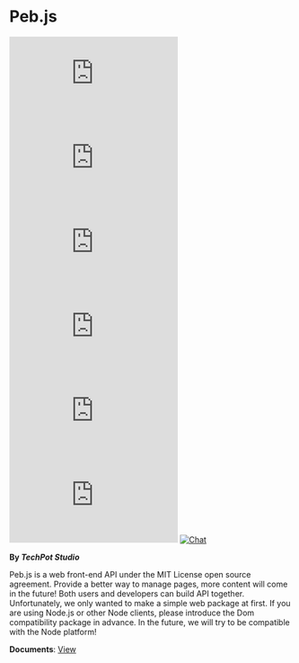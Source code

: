 # Peb.js
[![Stars](https://img.shields.io/github/stars/TechPot-Studio/peb.js?logo=github&style=flat-square)]()
[![Forks](https://img.shields.io/github/forks/TechPot-Studio/peb.js?label=Fork&logo=github&style=flat-square)]()
[![Issues](https://img.shields.io/github/issues/TechPot-Studio/peb.js?logo=github&style=flat-square)](https://github.com/TechPot-Studio/peb.js/issues)
[![NPM Version](https://img.shields.io/npm/v/peb.js?logo=npm&style=flat-square)](https://www.npmjs.com/package/peb.js)
[![NPM Downloads](https://img.shields.io/npm/dw/peb.js?logo=npm&style=flat-square)](https://www.npmjs.com/package/peb.js)
[![License](https://img.shields.io/github/license/TechPot-Studio/peb.js?style=flat-square)](./LICENSE)
[![Chat](https://img.shields.io/discord/711002879670091868?logo=discord&logoColor=fff&style=flat-square)](https://discord.gg/nS6qYuu)  
  
**By *TechPot Studio***  
  
Peb.js is a web front-end API under the MIT License open source agreement. Provide a better way to manage pages, more content will come in the future! Both users and developers can build API together. Unfortunately, we only wanted to make a simple web package at first. If you are using Node.js or other Node clients, please introduce the Dom compatibility package in advance. In the future, we will try to be compatible with the Node platform!
  
  
**Documents**: [View](./docs)
